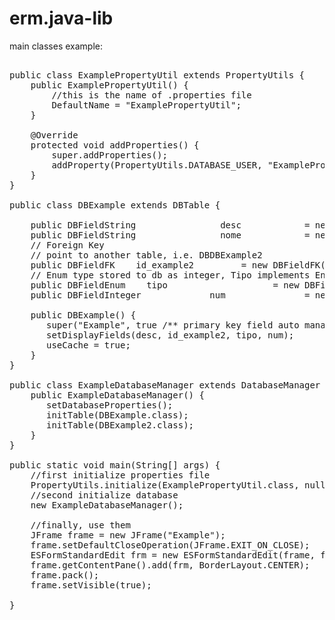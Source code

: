 # erm.java-lib

main classes example:
<pre>

public class ExamplePropertyUtil extends PropertyUtils {
    public ExamplePropertyUtil() {
        //this is the name of .properties file
        DefaultName = "ExamplePropertyUtil";
    }
    
    @Override
    protected void addProperties() {
        super.addProperties();
        addProperty(PropertyUtils.DATABASE_USER, "ExamplePropertyUtil");
    }
}
  
public class DBExample extends DBTable {

    public DBFieldString				desc 		    = new DBFieldString(this, "descrizione", true);
    public DBFieldString				nome			= new DBFieldString(this, "nome", true);
    // Foreign Key 
    // point to another table, i.e. DBDBExample2
    public DBFieldFK<DBExample2>	id_example2	        = new DBFieldFK<DBExample2>(this, DBExample2.class, "",    true);
    // Enum type stored to db as integer, Tipo implements EnumInteger 
    public DBFieldEnum<Tipo>	tipo 			        = new DBFieldEnum<Tipo>(this, Tipo.class, "tipo", true, false);
    public DBFieldInteger             num 				= new DBFieldInteger(this, "num", true);
    
    public DBExample() {
       super("Example", true /** primary key field auto management */ );
       setDisplayFields(desc, id_example2, tipo, num);
       useCache = true;
    }
}

public class ExampleDatabaseManager extends DatabaseManager {
    public ExampleDatabaseManager() {
       setDatabaseProperties();
       initTable(DBExample.class);
       initTable(DBExample2.class);
    }
}

public static void main(String[] args) {
    //first initialize properties file
    PropertyUtils.initialize(ExamplePropertyUtil.class, null);
    //second initialize database
    new ExampleDatabaseManager();

    //finally, use them
    JFrame frame = new JFrame("Example");
    frame.setDefaultCloseOperation(JFrame.EXIT_ON_CLOSE);
    ESFormStandardEdit frm = new ESFormStandardEdit(frame, false, new DBExample(), 1, true);
    frame.getContentPane().add(frm, BorderLayout.CENTER);
    frame.pack();
    frame.setVisible(true);
   
}
</pre>
